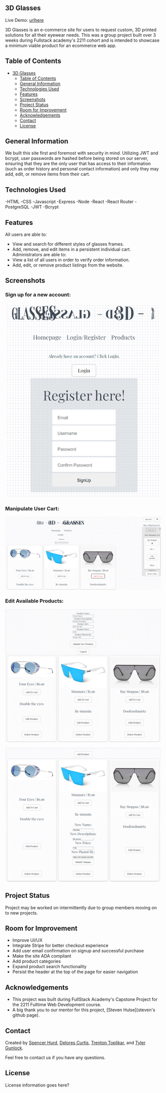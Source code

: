 ## 3D Glasses

Live Demo: [urlhere](urlhere)

3D Glasses is an e-commerce site for users to request custom, 3D printed solutions for all their eyewear needs. This was a group project built over 3 weeks during Fullstack academy's 2211 cohort and is intended to showcase a minimum viable product for an ecommerce web app.

## Table of Contents

- [3D Glasses](#project-name)
    - [Table of Contents](#table-of-contents)
    - [General Information](#general-information)
    - [Technologies Used](#technologies-used)
    - [Features](#features)
    - [Screenshots](#screenshots)
    - [Project Status](#project-status)
    - [Room for Improvement](#room-for-improvement)
    - [Acknowledgements](#acknowledgements)
    - [Contact](#contact)
    - [License](#license)

## General Information

We built this site first and foremost with security in mind. Utilizing JWT and bcrypt, user passwords are hashed before being stored on our server, ensuring that they are the only user that has access to their information (such as order history and personal contact information) and only they may add, edit, or remove items from their cart.

## Technologies Used

-HTML
-CSS
-Javascript
-Express
-Node
-React
-React Router
-PostgreSQL
-JWT
-Bcrypt

## Features

All users are able to:
- View and search for different styles of glasses frames.
- Add, remove, and edit items in a persistent individual cart.
Administrators are able to:
- View a list of all users in order to verify order information.
- Add, edit, or remove product listings from the website.

## Screenshots

### Sign up for a new account:

![Sign Up](./PNGs/Register.png)

### Manipulate User Cart:

![Move Products](./PNGs/UserCart.png)

### Edit Available Products:

![Edit Products](./PNGs/AdminAdd.png)

![Edit Products](./PNGs/AdminEdit.png)

## Project Status

Project may be worked on intermittently due to group members moving on to new projects.

## Room for Improvement

- Improve UI/UX
- Integrate Stripe for better checkout experience
- Add user email confirmation on signup and successful purchase
- Make the site ADA compliant
- Add product categories
- Expand product search functionality
- Persist the header at the top of the page for easier navigation

## Acknowledgements

- This project was built during FullStack Academy's Capstone Project for the 2211 Fulltime Web Development course.
- A big thank you to our mentor for this project, [Steven Hulse](steven's github page).

## Contact

Created by [Spencer Hurd](github.com/spencer-hurd), [Delores Curtis](https://github.com/trese19), [Trenton Toplikar](https://github.com/TrentonToplikar), and [Tyler Gunlock](https://github.com/Gunny434).

Feel free to contact us if you have any questions.

## License

License information goes here?